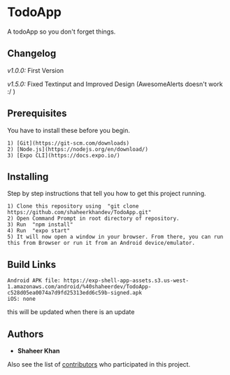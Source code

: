 # TodoApp

A todoApp so you don't forget things.

## Changelog

*v1.0.0:* First Version

*v1.5.0:* Fixed Textinput and Improved Design (AwesomeAlerts doesn't work :/ )
## Prerequisites

You have to install these before you begin.

```
1) [Git](https://git-scm.com/downloads)
2) [Node.js](https://nodejs.org/en/download/)
3) [Expo CLI](https://docs.expo.io/)
```

## Installing

Step by step instructions that tell you how to get this project running.

```
1) Clone this repository using  "git clone https://github.com/shaheerkhandev/TodoApp.git"
2) Open Command Prompt in root directory of repository.
3) Run  "npm install"
4) Run  "expo start"
5) It will now open a window in your browser. From there, you can run this from Browser or run it from an Android device/emulator.
```

## Build Links

```
Android APK file: https://exp-shell-app-assets.s3.us-west-1.amazonaws.com/android/%40shaheerdev/TodoApp-c528d05ea0074a7d9fd25313edd6c59b-signed.apk
iOS: none
```
this will be updated when there is an update

## Authors

* **Shaheer Khan**

Also see the list of [contributors](https://github.com/shaheerkhandev/TodoApp/graphs/contributors) who participated in this project.
